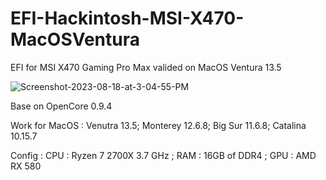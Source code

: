 # EFI-Hackintosh-MSI-X470-MacOSVentura

EFI for MSI X470 Gaming Pro Max valided on MacOS Ventura 13.5

![Screenshot-2023-08-18-at-3-04-55-PM](https://i.ibb.co/P5dN0j5/Screenshot-2023-08-18-at-3-04-55-PM.png)

Base on OpenCore 0.9.4

Work for MacOS : Venutra 13.5; Monterey 12.6.8; Big Sur 11.6.8; Catalina 10.15.7

Config : CPU : Ryzen 7 2700X 3.7 GHz ; RAM : 16GB of DDR4 ; GPU : AMD RX 580
